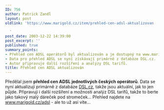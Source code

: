 ```yaml
---
ID: 756
author: Patrick Zandl
layout: post
oldlink: 'https://www.marigold.cz/item/prehled-cen-adsl-aktualizovan

  '
post_date: 2003-12-22 14:39:00
post_excerpt: ''
published: true
summary_points:
- Přehled cen ADSL operátorů byl aktualizován a je dostupný na www.marigold.cz/adsl.
- Data pro přehled ADSL se nyní získávají primárně z databáze DSL.cz.
- Autor připravuje další rozšíření a analýzy DSL tarifů.
title: Přehled cen ADSL aktualizován
---
```


Předělal jsem <STRONG>přehled cen ADSL jednotlivých českých operátorů</STRONG>. Data se nyní aktualizují primárně z databáze <A href="http://www.dsl.cz/" target=_blank>DSL.cz</A>, takže jsou aktuální, jak to jen půjde. Připravuji i další rozšíření a možnosti analýz DSL tarifů, takže to berte jako takový malý dáreček pod stromeček... Přehled najdete na <A href="http://www.marigold.cz/adsl">www.marigold.cz/adsl</A> - ale to už asi víte...